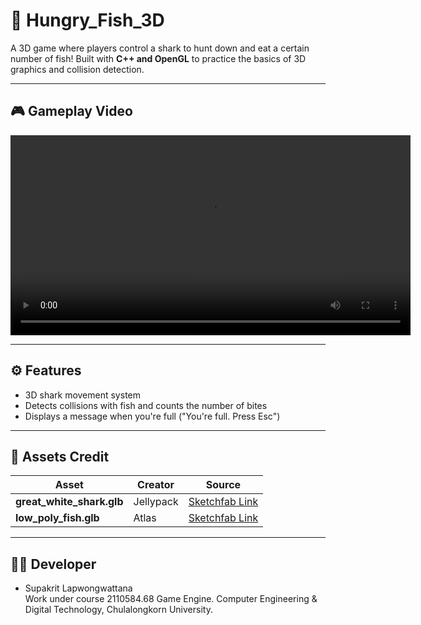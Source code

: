 # 🦈 Hungry_Fish_3D

A 3D game where players control a shark to hunt down and eat a certain number of fish! Built with **C++ and OpenGL** to practice the basics of 3D graphics and collision detection.

---

## 🎮 Gameplay Video

<video src="demo.mp4" width="640" controls></video>

---

## ⚙️ Features
- 3D shark movement system
- Detects collisions with fish and counts the number of bites
- Displays a message when you're full ("You're full. Press Esc")

---

## 🧱 Assets Credit

| Asset | Creator | Source |
|-------|----------|--------|
| **great_white_shark.glb** | Jellypack | [Sketchfab Link](https://sketchfab.com/3d-models/ps1low-poly-great-white-shark-54b11fd3f157410faa7ab146d7fc5da5) |
| **low_poly_fish.glb** | Atlas | [Sketchfab Link](https://sketchfab.com/3d-models/animated-low-poly-fish-64adc2e5a4be471e8279532b9610c878) |

---

## 👨‍💻 Developer
- Supakrit Lapwongwattana  
  Work under course 2110584.68 Game Engine. Computer Engineering & Digital Technology, Chulalongkorn University.